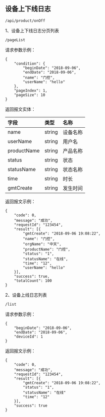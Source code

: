 ## 设备上下线日志

```
/api/product/onOff
```

1、设备上下线日志分页列表

```
/pageList
```

请求参数示例：

```
{
    "condition": {
        "beginDate": "2018-09-06",
        "endDate": "2018-09-06",
        "name": "门控",
        "userName": "hello"
    },
    "pageIndex": 1,
    "pageSize": 10
}
```

返回报文实体：

| 字段 | 类型 | 名称 |
| :--- | :--- | :--- |
| name | string | 设备名称 |
| userName | string | 用户名 |
| productName | string | 产品名称 |
| status | string | 状态 |
| statusName | string | 状态名称 |
| time | string | 时长 |
| gmtCreate | string | 发生时间 |

返回报文示例：

```
{
    "code": 0,
    "message": "成功",
    "requestId": "123454",
    "result": [{
        "gmtCreate": "2018-09-06 19:08:22",
        "name": "门控",
        "orgName": "中天",
        "productName": "门控",
        "status": "1",
        "statusName": "在线",
        "time": "12",
        "userName": "hello"
    }],
    "success": true,
    "totalCount": 100
}
```

2、设备上线日志列表

```
/list
```

请求参数示例：

```
{
    "beginDate": "2018-09-06",
    "endDate": "2018-09-06",
    "deviceId": 1
}
```

返回报文示例：

```
{
    "code": 0,
    "message": "成功",
    "requestId": "123454",
    "result": [{
        "gmtCreate": "2018-09-06 19:08:22",
        "status": "1",
        "statusName": "在线"
        "time": "12"
    }],
    "success": true
}
```



